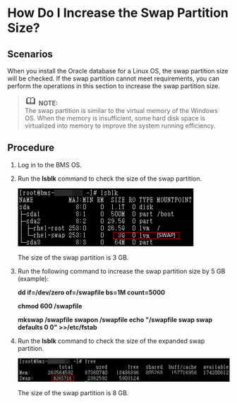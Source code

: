 # How Do I Increase the Swap Partition Size?<a name="EN-US_TOPIC_0151841137"></a>

## Scenarios<a name="section7803145104911"></a>

When you install the Oracle database for a Linux OS, the swap partition size will be checked. If the swap partition cannot meet requirements, you can perform the operations in this section to increase the swap partition size.

>![](public_sys-resources/icon-note.gif) **NOTE:**   
>The swap partition is similar to the virtual memory of the Windows OS. When the memory is insufficient, some hard disk space is virtualized into memory to improve the system running efficiency.  

## Procedure<a name="section1190013815614"></a>

1.  Log in to the BMS OS.
2.  Run the  **lsblk**  command to check the size of the swap partition.

    ![](figures/19.png)

    The size of the swap partition is 3 GB.

3.  Run the following command to increase the swap partition size by 5 GB \(example\):

    **dd if=/dev/zero of=/swapfile bs=1M count=5000**

    **chmod 600 /swapfile**

    **mkswap /swapfile swapon /swapfile echo "/swapfile swap swap defaults 0 0" \>\>/etc/fstab**

4.  Run the  **lsblk**  command to check the size of the expanded swap partition.

    ![](figures/20.png)

    The size of the swap partition is 8 GB.


